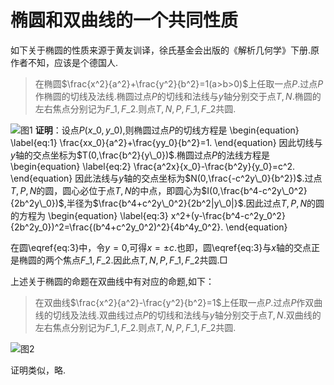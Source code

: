 ﻿# 椭圆和双曲线的一个共同性质
如下关于椭圆的性质来源于黄友训译，徐氏基金会出版的《解析几何学》下册.原作者不知，应该是个德国人.

> 在椭圆$\frac{x^2}{a^2}+\frac{y^2}{b^2}=1(a>b>0)$上任取一点$P$.过点$P$作椭圆的切线及法线.椭圆过点$P$的切线和法线与$y$轴分别交于点$T,N$.椭圆的左右焦点分别记为$F\_1,F\_2$.则点$T,N,P,F\_1,F\_2$共圆.

![图1](/analytic-geometry-huangyouxun/p422/1.png)
**证明**：设点$P(x\_0,y\_0)$,则椭圆过点$P$的切线方程是
 \begin{equation}
   \label{eq:1}
   \frac{xx\_0}{a^2}+\frac{yy\_0}{b^2}=1.
 \end{equation}
因此切线与$y$轴的交点坐标为$T(0,\frac{b^2}{y\_0})$.椭圆过点$P$的法线方程是
\begin{equation}
  \label{eq:2}
  \frac{a^2x}{x\_0}-\frac{b^2y}{y\_0}=c^2.
\end{equation}
因此法线与$y$轴的交点坐标为$N(0,\frac{-c^2y\_0}{b^2})$.过点$T,P,N$的圆，圆心必位于点$T,N$的中点，即圆心为$I(0,\frac{b^4-c^2y\_0^2}{2b^2y\_0})$,半径为$\frac{b^4+c^2y\_0^2}{2b^2|y\_0|}$.因此过点$T,P,N$的圆的方程为
\begin{equation}
  \label{eq:3}
  x^2+(y-\frac{b^4-c^2y\_0^2}{2b^2y\_0})^2=\frac{(b^4+c^2y\_0^2)^2}{4b^4y\_0^2}.
\end{equation}


在圆\eqref{eq:3}中，令$y=0$,可得$x=\pm c$.也即，圆\eqref{eq:3}与$x$轴的交点正是椭圆的两个焦点$F\_1,F\_2$.因此点$T,N,P,F\_1,F\_2$共圆.$\Box$

上述关于椭圆的命题在双曲线中有对应的命题,如下：

> 在双曲线$\frac{x^2}{a^2}-\frac{y^2}{b^2}=1$上任取一点$P$.过点$P$作双曲线的切线及法线.双曲线过点$P$的切线和法线与$y$轴分别交于点$T,N$.双曲线的左右焦点分别记为$F\_1,F\_2$.则点$T,N,P,F\_1,F\_2$共圆.

![图2](/analytic-geometry-huangyouxun/p422/2.png)

证明类似，略.